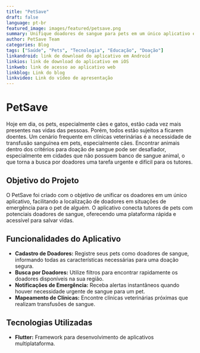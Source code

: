 ```yaml
---
title: "PetSave"
draft: false
language: pt-br
featured_image: images/featured/petsave.png
summary: Unifique doadores de sangue para pets em um único aplicativo e facilite a busca em situações de emergência.
author: PetSave Team
categories: Blog
tags: ["Saúde", "Pets", "Tecnologia", "Educação", "Doação"]
linkandroid: link de download do aplicativo em Android
linkios: link de download do aplicativo em iOS
linkweb: link de acesso ao aplicativo web
linkblog: Link do blog
linkvideo: Link do vídeo de apresentação
---
```


# PetSave

Hoje em dia, os pets, especialmente cães e gatos, estão cada vez mais presentes nas vidas das pessoas. Porém, todos estão sujeitos a ficarem doentes. Um cenário frequente em clínicas veterinárias é a necessidade de transfusão sanguínea em pets, especialmente cães. Encontrar animais dentro dos critérios para doação de sangue pode ser desafiador, especialmente em cidades que não possuem banco de sangue animal, o que torna a busca por doadores uma tarefa urgente e difícil para os tutores.

## Objetivo do Projeto

O PetSave foi criado com o objetivo de unificar os doadores em um único aplicativo, facilitando a localização de doadores em situações de emergência para o pet de alguém. O aplicativo conecta tutores de pets com potenciais doadores de sangue, oferecendo uma plataforma rápida e acessível para salvar vidas.

## Funcionalidades do Aplicativo

- **Cadastro de Doadores:** Registre seus pets como doadores de sangue, informando todas as características necessárias para uma doação segura.
- **Busca por Doadores:** Utilize filtros para encontrar rapidamente os doadores disponíveis na sua região.
- **Notificações de Emergência:** Receba alertas instantâneos quando houver necessidade urgente de sangue para um pet.
- **Mapeamento de Clínicas:** Encontre clínicas veterinárias próximas que realizam transfusões de sangue.

## Tecnologias Utilizadas

- **Flutter:** Framework para desenvolvimento de aplicativos multiplataforma.



